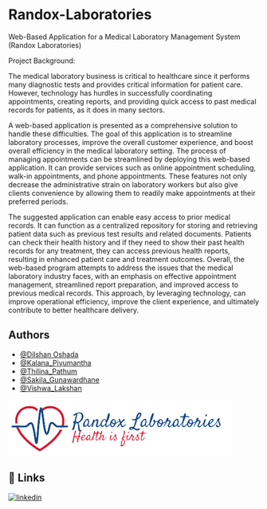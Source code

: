 
# Randox-Laboratories

Web-Based Application for a Medical Laboratory Management System (Randox Laboratories)

Project Background:

The medical laboratory business is critical to healthcare since it performs many diagnostic tests and provides critical information for patient care. However, technology has hurdles in successfully coordinating appointments, creating reports, and providing quick access to past medical records for patients, as it does in many sectors.

A web-based application is presented as a comprehensive solution to handle these difficulties. The goal of this application is to streamline laboratory processes, improve the overall customer experience, and boost overall efficiency in the medical laboratory setting. The process of managing appointments can be streamlined by 
deploying this web-based application. It can provide services such as online appointment scheduling, walk-in appointments, and phone appointments. These features not only decrease the administrative strain on laboratory workers but also give clients convenience by allowing them to readily make appointments at their preferred 
periods.

The suggested application can enable easy access to prior medical records. It can function as a centralized repository for storing and retrieving patient data such as previous test results and related documents. Patients can 
check their health history and if they need to show their past health records for any treatment, they can access previous health reports, resulting in enhanced patient care and treatment outcomes. Overall, the web-based program attempts to address the issues that the medical laboratory industry faces, with an 
emphasis on effective appointment management, streamlined report preparation, and improved access to previous medical records. This approach, by leveraging technology, can improve operational efficiency, improve the client experience, and ultimately contribute to better healthcare delivery.




## Authors

- [@Dilshan Oshada](https://github.com/SLDrago)
- [@Kalana_Piyumantha](https://github.com/KalanaPiyumantha)
- [@Thilina_Pathum](https://github.com/ThiliPathum)
- [@Sakila_Gunawardhane](https://github.com/iit20028)
- [@Vishwa_Lakshan](https://github.com/VishwaLakshan)


![Logo](https://github.com/SLDrago/Randox-Laboratory.com/blob/main/assets/images/logo/logo.png)


## 🔗 Links
[![linkedin](https://img.shields.io/badge/linkedin-0A66C2?style=for-the-badge&logo=linkedin&logoColor=white)](https://www.linkedin.com/in/dilshan-oshada/)

